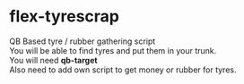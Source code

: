 # flex-tyrescrap
QB Based tyre / rubber gathering script
</br>
You will be able to find tyres and put them in your trunk.
</br>
You will need <b>qb-target</b>
</br>
Also need to add own script to get money or rubber for tyres.

